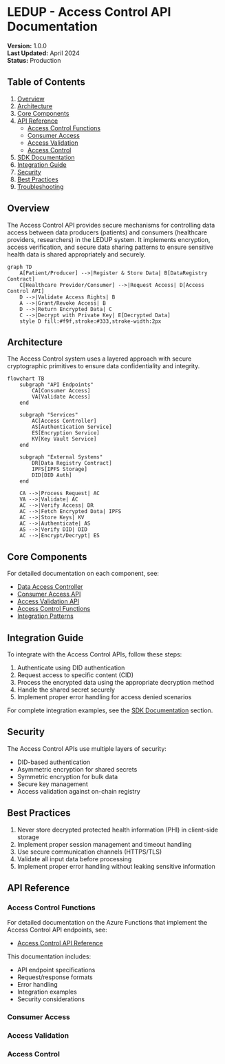 # LEDUP - Access Control API Documentation

**Version:** 1.0.0  
**Last Updated:** April 2024  
**Status:** Production

## Table of Contents

1. [Overview](#overview)
2. [Architecture](#architecture)
3. [Core Components](#core-components)
4. [API Reference](#api-reference)
   - [Access Control Functions](#access-control-functions)
   - [Consumer Access](#consumer-access)
   - [Access Validation](#access-validation)
   - [Access Control](#access-control)
5. [SDK Documentation](#sdk-documentation)
6. [Integration Guide](#integration-guide)
7. [Security](#security)
8. [Best Practices](#best-practices)
9. [Troubleshooting](#troubleshooting)

## Overview

The Access Control API provides secure mechanisms for controlling data access between data producers (patients) and consumers (healthcare providers, researchers) in the LEDUP system. It implements encryption, access verification, and secure data sharing patterns to ensure sensitive health data is shared appropriately and securely.

```mermaid
graph TD
    A[Patient/Producer] -->|Register & Store Data| B[DataRegistry Contract]
    C[Healthcare Provider/Consumer] -->|Request Access| D[Access Control API]
    D -->|Validate Access Rights| B
    A -->|Grant/Revoke Access| B
    D -->|Return Encrypted Data| C
    C -->|Decrypt with Private Key| E[Decrypted Data]
    style D fill:#f9f,stroke:#333,stroke-width:2px
```

## Architecture

The Access Control system uses a layered approach with secure cryptographic primitives to ensure data confidentiality and integrity.

```mermaid
flowchart TB
    subgraph "API Endpoints"
        CA[Consumer Access]
        VA[Validate Access]
    end

    subgraph "Services"
        AC[Access Controller]
        AS[Authentication Service]
        ES[Encryption Service]
        KV[Key Vault Service]
    end

    subgraph "External Systems"
        DR[Data Registry Contract]
        IPFS[IPFS Storage]
        DID[DID Auth]
    end

    CA -->|Process Request| AC
    VA -->|Validate| AC
    AC -->|Verify Access| DR
    AC -->|Fetch Encrypted Data| IPFS
    AC -->|Store Keys| KV
    AC -->|Authenticate| AS
    AS -->|Verify DID| DID
    AC -->|Encrypt/Decrypt| ES
```

## Core Components

For detailed documentation on each component, see:

- [Data Access Controller](./DataAccessController.md)
- [Consumer Access API](./ConsumerAccess.md)
- [Access Validation API](./AccessValidation.md)
- [Access Control Functions](./AccessFunctions.md)
- [Integration Patterns](./IntegrationPatterns.md)

## Integration Guide

To integrate with the Access Control APIs, follow these steps:

1. Authenticate using DID authentication
2. Request access to specific content (CID)
3. Process the encrypted data using the appropriate decryption method
4. Handle the shared secret securely
5. Implement proper error handling for access denied scenarios

For complete integration examples, see the [SDK Documentation](#sdk-documentation) section.

## Security

The Access Control APIs use multiple layers of security:

- DID-based authentication
- Asymmetric encryption for shared secrets
- Symmetric encryption for bulk data
- Secure key management
- Access validation against on-chain registry

## Best Practices

1. Never store decrypted protected health information (PHI) in client-side storage
2. Implement proper session management and timeout handling
3. Use secure communication channels (HTTPS/TLS)
4. Validate all input data before processing
5. Implement proper error handling without leaking sensitive information

## API Reference

### Access Control Functions

For detailed documentation on the Azure Functions that implement the Access Control API endpoints, see:

- [Access Control API Reference](./AccessFunctions.md)

This documentation includes:

- API endpoint specifications
- Request/response formats
- Error handling
- Integration examples
- Security considerations

### Consumer Access

### Access Validation

### Access Control
